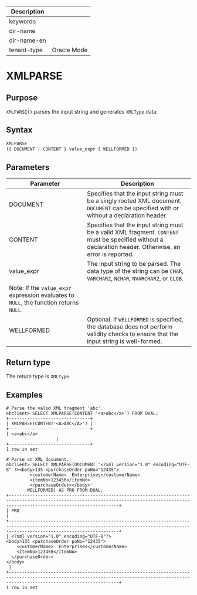 | Description   |                 |
|---------------|-----------------|
| keywords      |                 |
| dir-name      |                 |
| dir-name-en   |                 |
| tenant-type   | Oracle Mode     |

# XMLPARSE

## Purpose

`XMLPARSE()` parses the input string and generates `XMLType` data. 

## Syntax

```sql
XMLPARSE
({ DOCUMENT | CONTENT } value_expr [ WELLFORMED ])
```

## Parameters

| Parameter | Description |
| --- | --- |
| DOCUMENT | Specifies that the input string must be a singly rooted XML document. `DOCUMENT` can be specified with or without a declaration header.  |
| CONTENT | Specifies that the input string must be a valid XML fragment. `CONTENT` must be specified without a declaration header. Otherwise, an error is reported.  |
| value_expr | The input string to be parsed. The data type of the string can be `CHAR`, `VARCHAR2`, `NCHAR`, `NVARCHAR2`, or `CLOB`.  |
| Note: If the `value_expr` expression evaluates to `NULL`, the function returns `NULL`.  |
| WELLFORMED | Optional. If `WELLFORMED` is specified, the database does not perform validity checks to ensure that the input string is well-formed.  |

## Return type

The return type is `XMLType`. 

## Examples

```shell
# Parse the valid XML fragment 'abc'.
obclient> SELECT XMLPARSE(CONTENT '<a>abc</a>') FROM DUAL;
+-------------------------------+
| XMLPARSE(CONTENT'<A>ABC</A>') |
+-------------------------------+
| <a>abc</a>
                   |
+-------------------------------+
1 row in set

# Parse an XML document.
obclient> SELECT XMLPARSE(DOCUMENT '<?xml version="1.0" encoding="UTF-8" ?><body>135 <purchaseOrder poNo="12435">
         <customerName>  Enterprises</customerName>
         <itemNo>123456</itemNo>
         </purchaseOrder></body>'
        WELLFORMED) AS PRO FROM DUAL;
+--------------------------------------------------------------------------------------------------------------------------------------------------------------------------------------+
| PRO                                                                                                                                                                                   |
+--------------------------------------------------------------------------------------------------------------------------------------------------------------------------------------+
| <?xml version="1.0" encoding="UTF-8"?>
<body>135 <purchaseOrder poNo="12435">
    <customerName>  Enterprises</customerName>
    <itemNo>123456</itemNo>
  </purchaseOrder>
</body>
 |
+--------------------------------------------------------------------------------------------------------------------------------------------------------------------------------------+
1 row in set
```

